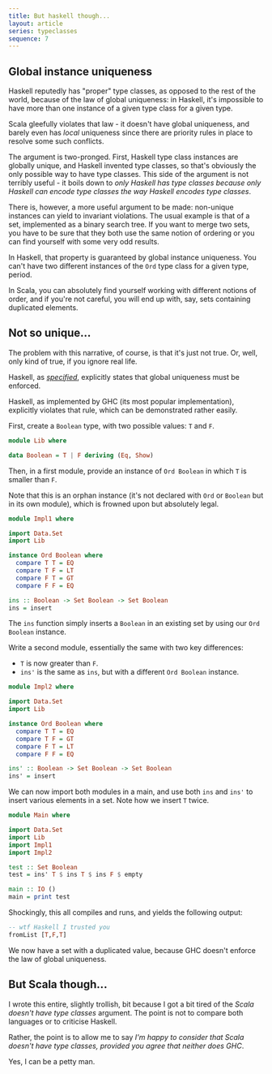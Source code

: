 ```yaml
---
title: But haskell though...
layout: article
series: typeclasses
sequence: 7
---
```


## Global instance uniqueness

Haskell reputedly has "proper" type classes, as opposed to the rest of the world, because of the law of global uniqueness: in Haskell, it's impossible to have more than one instance of a given type class for a given type.

Scala gleefully violates that law - it doesn't have global uniqueness, and barely even has *local* uniqueness since there are priority rules in place to resolve some such conflicts.

The argument is two-pronged. First, Haskell type class instances are globally unique, and Haskell invented type classes, so that's obviously the only possible way to have type classes. This side of the argument is not terribly useful - it boils down to _only Haskell has type classes because only Haskell can encode type classes the way Haskell encodes type classes_.

There is, however, a more useful argument to be made: non-unique instances can yield to invariant violations. The usual example is that of a set, implemented as a binary search tree. If you want to merge two sets, you have to be sure that they both use the same notion of ordering or you can find yourself with some very odd results.

In Haskell, that property is guaranteed by global instance uniqueness. You can't have two different instances of the `Ord` type class for a given type, period.

In Scala, you can absolutely find yourself working with different notions of order, and if you're not careful, you will end up with, say, sets containing duplicated elements.

## Not so unique...

The problem with this narrative, of course, is that it's just not true. Or, well, only kind of true, if you ignore real life.

Haskell, as [*specified*](https://www.haskell.org/onlinereport/haskell2010/haskellch4.html#x10-750004.3), explicitly states that global uniqueness must be enforced.

Haskell, as implemented by GHC (its most popular implementation), explicitly violates that rule, which can be demonstrated rather easily.

First, create a `Boolean` type, with two possible values: `T` and `F`.

```haskell
module Lib where

data Boolean = T | F deriving (Eq, Show)
```

Then, in a first module, provide an instance of `Ord Boolean` in which `T` is smaller than `F`.

Note that this is an orphan instance (it's not declared with `Ord` or `Boolean` but in its own module), which is frowned upon but absolutely legal.

```haskell
module Impl1 where

import Data.Set
import Lib

instance Ord Boolean where
  compare T T = EQ
  compare T F = LT
  compare F T = GT
  compare F F = EQ

ins :: Boolean -> Set Boolean -> Set Boolean
ins = insert
```

The `ins` function simply inserts a `Boolean` in an existing set by using our `Ord Boolean` instance.

Write a second module, essentially the same with two key differences:
* `T` is now greater than `F`.
* `ins'` is the same as `ins`, but with a different `Ord Boolean` instance.

```haskell
module Impl2 where

import Data.Set
import Lib

instance Ord Boolean where
  compare T T = EQ
  compare T F = GT
  compare F T = LT
  compare F F = EQ

ins' :: Boolean -> Set Boolean -> Set Boolean
ins' = insert
```

We can now import both modules in a main, and use both `ins` and `ins'` to insert various elements in a set. Note how we insert `T` twice.

```haskell
module Main where

import Data.Set
import Lib
import Impl1
import Impl2

test :: Set Boolean
test = ins' T $ ins T $ ins F $ empty

main :: IO ()
main = print test
```

Shockingly, this all compiles and runs, and yields the following output:

```haskell
-- wtf Haskell I trusted you
fromList [T,F,T]
```

We now have a set with a duplicated value, because GHC doesn't enforce the law of global uniqueness.

## But Scala though...

I wrote this entire, slightly trollish, bit because I got a bit tired of the _Scala doesn't have type classes_ argument. The point is not to compare both languages or to criticise Haskell.

Rather, the point is to allow me to say _I'm happy to consider that Scala doesn't have type classes, provided you agree that neither does GHC_.

Yes, I can be a petty man.
